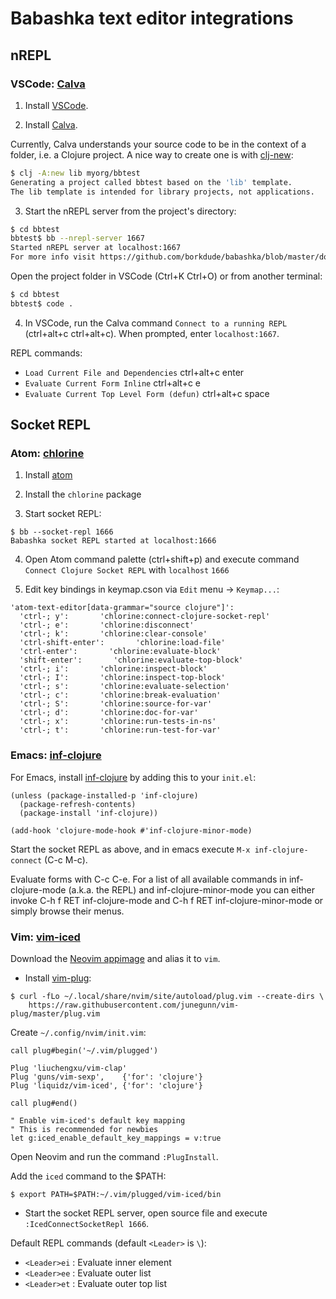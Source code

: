 # Babashka text editor integrations

## nREPL

### VSCode: [Calva](https://github.com/BetterThanTomorrow/calva)

1. Install [VSCode](https://code.visualstudio.com/).

2. Install [Calva](https://marketplace.visualstudio.com/items?itemName=betterthantomorrow.calva).

Currently, Calva understands your source code to be in the context of a folder, i.e. a Clojure project. A nice way to create one is with [clj-new](https://github.com/seancorfield/clj-new):

```bash
$ clj -A:new lib myorg/bbtest
Generating a project called bbtest based on the 'lib' template.
The lib template is intended for library projects, not applications.
```
3. Start the nREPL server from the project's directory:

```bash
$ cd bbtest
bbtest$ bb --nrepl-server 1667
Started nREPL server at localhost:1667
For more info visit https://github.com/borkdude/babashka/blob/master/doc/repl.md#nrepl.
```

Open the project folder in VSCode (Ctrl+K Ctrl+O) or from another terminal:

```bash
$ cd bbtest
bbtest$ code .
```

4. In VSCode, run the Calva command `Connect to a running REPL` (ctrl+alt+c ctrl+alt+c). When prompted, enter `localhost:1667`.

REPL commands:

* `Load Current File and Dependencies` ctrl+alt+c enter
* `Evaluate Current Form Inline` ctrl+alt+c e
* `Evaluate Current Top Level Form (defun)` ctrl+alt+c space

## Socket REPL

### Atom: [chlorine](https://github.com/mauricioszabo/atom-chlorine)

1. Install [atom](https://flight-manual.atom.io/getting-started/sections/installing-atom/)

2. Install the `chlorine` package

3. Start socket REPL:

 ```
$ bb --socket-repl 1666
Babashka socket REPL started at localhost:1666
 ```

4. Open Atom command palette (ctrl+shift+p) and execute command `Connect Clojure Socket REPL` with `localhost` `1666`

5. Edit key bindings in keymap.cson via `Edit` menu -> `Keymap...`:

```
'atom-text-editor[data-grammar="source clojure"]':
  'ctrl-; y':       'chlorine:connect-clojure-socket-repl'
  'ctrl-; e':       'chlorine:disconnect'
  'ctrl-; k':       'chlorine:clear-console'
  'ctrl-shift-enter':       'chlorine:load-file'
  'ctrl-enter':       'chlorine:evaluate-block'
  'shift-enter':       'chlorine:evaluate-top-block'
  'ctrl-; i':       'chlorine:inspect-block'
  'ctrl-; I':       'chlorine:inspect-top-block'
  'ctrl-; s':       'chlorine:evaluate-selection'
  'ctrl-; c':       'chlorine:break-evaluation'
  'ctrl-; S':       'chlorine:source-for-var'
  'ctrl-; d':       'chlorine:doc-for-var'
  'ctrl-; x':       'chlorine:run-tests-in-ns'
  'ctrl-; t':       'chlorine:run-test-for-var'
```

### Emacs: [inf-clojure](https://github.com/clojure-emacs/inf-clojure)

For Emacs, install [inf-clojure](https://github.com/clojure-emacs/inf-clojure) by adding this to your `init.el`:

```
(unless (package-installed-p 'inf-clojure)
  (package-refresh-contents)
  (package-install 'inf-clojure))

(add-hook 'clojure-mode-hook #'inf-clojure-minor-mode)
```

Start the socket REPL as above, and in emacs execute `M-x inf-clojure-connect` (C-c M-c).

Evaluate forms with C-c C-e. For a list of all available commands in inf-clojure-mode (a.k.a. the REPL) and inf-clojure-minor-mode you can either invoke C-h f RET inf-clojure-mode and C-h f RET inf-clojure-minor-mode or simply browse their menus.

### Vim: [vim-iced](https://github.com/liquidz/vim-iced)

Download the [Neovim appimage](https://github.com/neovim/neovim/releases/download/v0.4.3/nvim.appimage) and alias it to `vim`.

* Install [vim-plug](https://github.com/junegunn/vim-plug):

```
$ curl -fLo ~/.local/share/nvim/site/autoload/plug.vim --create-dirs \
    https://raw.githubusercontent.com/junegunn/vim-plug/master/plug.vim
```

Create `~/.config/nvim/init.vim`:

```
call plug#begin('~/.vim/plugged')

Plug 'liuchengxu/vim-clap'
Plug 'guns/vim-sexp',    {'for': 'clojure'}
Plug 'liquidz/vim-iced', {'for': 'clojure'}

call plug#end()

" Enable vim-iced's default key mapping
" This is recommended for newbies
let g:iced_enable_default_key_mappings = v:true
```

Open Neovim and run the command `:PlugInstall`.

Add the `iced` command to the $PATH:

`$ export PATH=$PATH:~/.vim/plugged/vim-iced/bin`

* Start the socket REPL server, open source file and execute `:IcedConnectSocketRepl 1666`.

Default REPL commands (default `<Leader>` is `\`):

- `<Leader>ei` : Evaluate inner element
- `<Leader>ee` : Evaluate outer list
- `<Leader>et` : Evaluate outer top list
